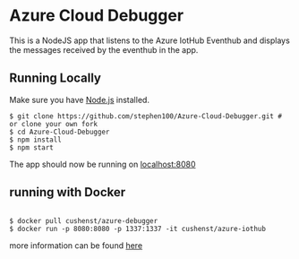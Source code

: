 # Azure Cloud Debugger

This is a NodeJS app that listens to the Azure IotHub Eventhub and displays the messages received by the eventhub in the app. 

## Running Locally
Make sure you have [Node.js](http://nodejs.org/) installed.

```
$ git clone https://github.com/stephen100/Azure-Cloud-Debugger.git # or clone your own fork
$ cd Azure-Cloud-Debugger
$ npm install
$ npm start
```

The app should now be running on [localhost:8080](http://localhost:8080)

## running with Docker

```$bash

$ docker pull cushenst/azure-debugger
$ docker run -p 8080:8080 -p 1337:1337 -it cushenst/azure-iothub

```

more information can be found [here](https://hub.docker.com/r/cushenst/azure-iothub)
